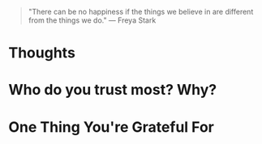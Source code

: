
> \"There can be no happiness if the things we believe in are different from the things we do.\" — Freya Stark

# Thoughts

# Who do you trust most? Why?

# One Thing You're Grateful For

